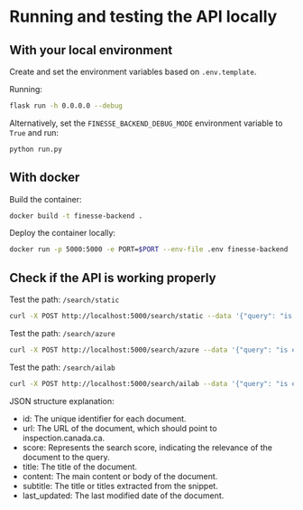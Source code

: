 # Running and testing the API locally

## With your local environment

Create and set the environment variables based on `.env.template`.

Running:

```bash
flask run -h 0.0.0.0 --debug
```

Alternatively, set the `FINESSE_BACKEND_DEBUG_MODE` environment variable to 
`True` and run:

```bash
python run.py
```

## With docker

Build the container:

```bash
docker build -t finesse-backend .
```

Deploy the container locally:

```bash
docker run -p 5000:5000 -e PORT=$PORT --env-file .env finesse-backend
```

## Check if the API is working properly

Test the path: `/search/static`

```bash
curl -X POST http://localhost:5000/search/static --data '{"query": "is e.coli a virus or bacteria?"}' -H "Content-Type: application/json"
```

Test the path: `/search/azure`

```bash
curl -X POST http://localhost:5000/search/azure --data '{"query": "is e.coli a virus or bacteria?"}' -H "Content-Type: application/json"
```

Test the path: `/search/ailab`

```bash
curl -X POST http://localhost:5000/search/ailab --data '{"query": "is e.coli a virus or bacteria?"}' -H "Content-Type: application/json"
```

JSON structure explanation:

- id: The unique identifier for each document.
- url: The URL of the document, which should point to inspection.canada.ca.
- score: Represents the search score, indicating the relevance of the document
  to the query.
- title: The title of the document.
- content: The main content or body of the document.
- subtitle: The title or titles extracted from the snippet.
- last_updated: The last modified date of the document.